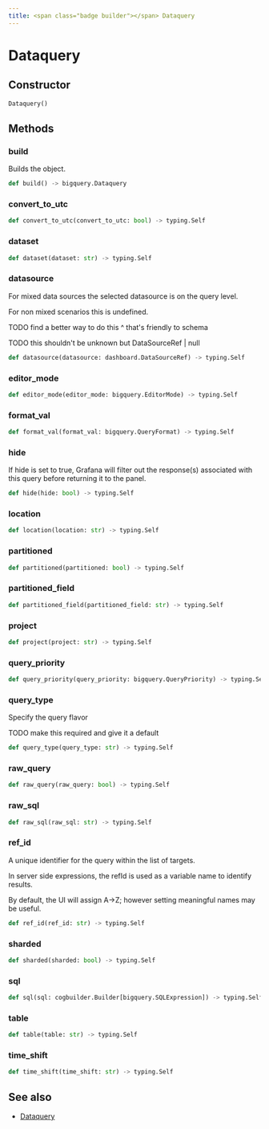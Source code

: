 ```yaml
---
title: <span class="badge builder"></span> Dataquery
---
```

# <span class="badge builder"></span> Dataquery

## Constructor

```python
Dataquery()
```
## Methods

### <span class="badge object-method"></span> build

Builds the object.

```python
def build() -> bigquery.Dataquery
```

### <span class="badge object-method"></span> convert_to_utc

```python
def convert_to_utc(convert_to_utc: bool) -> typing.Self
```

### <span class="badge object-method"></span> dataset

```python
def dataset(dataset: str) -> typing.Self
```

### <span class="badge object-method"></span> datasource

For mixed data sources the selected datasource is on the query level.

For non mixed scenarios this is undefined.

TODO find a better way to do this ^ that's friendly to schema

TODO this shouldn't be unknown but DataSourceRef | null

```python
def datasource(datasource: dashboard.DataSourceRef) -> typing.Self
```

### <span class="badge object-method"></span> editor_mode

```python
def editor_mode(editor_mode: bigquery.EditorMode) -> typing.Self
```

### <span class="badge object-method"></span> format_val

```python
def format_val(format_val: bigquery.QueryFormat) -> typing.Self
```

### <span class="badge object-method"></span> hide

If hide is set to true, Grafana will filter out the response(s) associated with this query before returning it to the panel.

```python
def hide(hide: bool) -> typing.Self
```

### <span class="badge object-method"></span> location

```python
def location(location: str) -> typing.Self
```

### <span class="badge object-method"></span> partitioned

```python
def partitioned(partitioned: bool) -> typing.Self
```

### <span class="badge object-method"></span> partitioned_field

```python
def partitioned_field(partitioned_field: str) -> typing.Self
```

### <span class="badge object-method"></span> project

```python
def project(project: str) -> typing.Self
```

### <span class="badge object-method"></span> query_priority

```python
def query_priority(query_priority: bigquery.QueryPriority) -> typing.Self
```

### <span class="badge object-method"></span> query_type

Specify the query flavor

TODO make this required and give it a default

```python
def query_type(query_type: str) -> typing.Self
```

### <span class="badge object-method"></span> raw_query

```python
def raw_query(raw_query: bool) -> typing.Self
```

### <span class="badge object-method"></span> raw_sql

```python
def raw_sql(raw_sql: str) -> typing.Self
```

### <span class="badge object-method"></span> ref_id

A unique identifier for the query within the list of targets.

In server side expressions, the refId is used as a variable name to identify results.

By default, the UI will assign A->Z; however setting meaningful names may be useful.

```python
def ref_id(ref_id: str) -> typing.Self
```

### <span class="badge object-method"></span> sharded

```python
def sharded(sharded: bool) -> typing.Self
```

### <span class="badge object-method"></span> sql

```python
def sql(sql: cogbuilder.Builder[bigquery.SQLExpression]) -> typing.Self
```

### <span class="badge object-method"></span> table

```python
def table(table: str) -> typing.Self
```

### <span class="badge object-method"></span> time_shift

```python
def time_shift(time_shift: str) -> typing.Self
```

## See also

 * <span class="badge object-type-class"></span> [Dataquery](./object-Dataquery.md)
